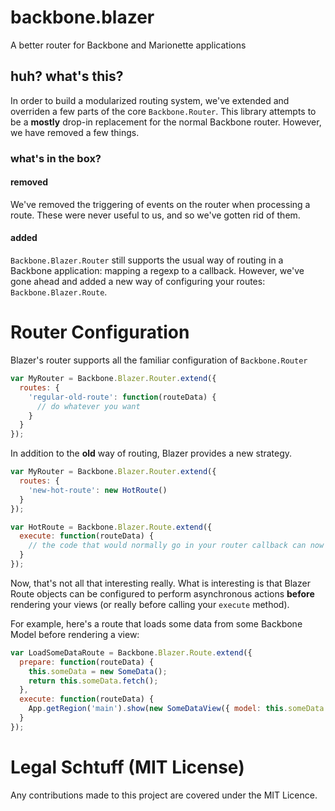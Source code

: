 # backbone.blazer
A better router for Backbone and Marionette applications

## huh? what's this?
In order to build a modularized routing system, we've extended and overriden a few parts of the core `Backbone.Router`. This library attempts to be a **mostly** drop-in replacement for the normal Backbone router. However, we have removed a few things.

### what's in the box?
#### removed
We've removed the triggering of events on the router when processing a route. These were never useful to us, and so we've gotten rid of them.

#### added
`Backbone.Blazer.Router` still supports the usual way of routing in a Backbone application: mapping a regexp to a callback. However, we've gone ahead and added a new way of configuring your routes: `Backbone.Blazer.Route`.


# Router Configuration
Blazer's router supports all the familiar configuration of `Backbone.Router`
```js
var MyRouter = Backbone.Blazer.Router.extend({
  routes: {
    'regular-old-route': function(routeData) {
      // do whatever you want
    }
  }
});
```

In addition to the **old** way of routing, Blazer provides a new strategy.
```js
var MyRouter = Backbone.Blazer.Router.extend({
  routes: {
    'new-hot-route': new HotRoute()
  }
});

var HotRoute = Backbone.Blazer.Route.extend({
  execute: function(routeData) {
    // the code that would normally go in your router callback can now go here
  }
});
```

Now, that's not all that interesting really. What is interesting is that Blazer Route objects can be configured to perform asynchronous actions **before** rendering your views (or really before calling your `execute` method).

For example, here's a route that loads some data from some Backbone Model before rendering a view:

```js
var LoadSomeDataRoute = Backbone.Blazer.Route.extend({
  prepare: function(routeData) {
    this.someData = new SomeData();
    return this.someData.fetch();
  },
  execute: function(routeData) {
    App.getRegion('main').show(new SomeDataView({ model: this.someData }));
  }
});
```

# Legal Schtuff (MIT License)
Any contributions made to this project are covered under the MIT Licence.
